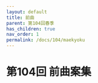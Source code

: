 ```yaml
---
layout: default
title: 前曲
parent: 第104回春季
has_children: true
nav_order: 1
permalink: /docs/104/maekyoku
---
```



# 第104回 前曲案集
